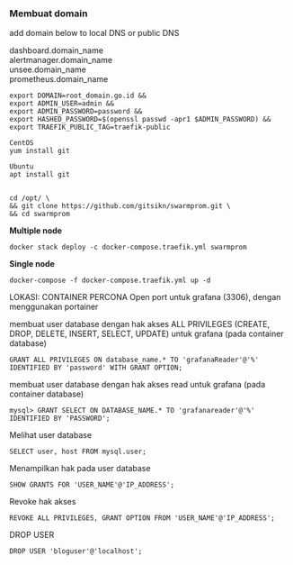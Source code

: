 ### Membuat domain 

add domain below to local DNS or public DNS  

dashboard.domain_name  
alertmanager.domain_name  
unsee.domain_name  
prometheus.domain_name  

```
export DOMAIN=root_domain.go.id &&
export ADMIN_USER=admin &&
export ADMIN_PASSWORD=password &&
export HASHED_PASSWORD=$(openssl passwd -apr1 $ADMIN_PASSWORD) &&
export TRAEFIK_PUBLIC_TAG=traefik-public
```

```
CentOS  
yum install git

Ubuntu  
apt install git 
```
```

cd /opt/ \
&& git clone https://github.com/gitsikn/swarmprom.git \
&& cd swarmprom
```
**Multiple node** 
```
docker stack deploy -c docker-compose.traefik.yml swarmprom
```
**Single node** 
```
docker-compose -f docker-compose.traefik.yml up -d
```
LOKASI: CONTAINER PERCONA
Open port untuk grafana (3306), dengan menggunakan portainer

membuat user database dengan hak akses ALL PRIVILEGES (CREATE, DROP, DELETE, INSERT, SELECT, UPDATE) untuk grafana (pada container database)
```
GRANT ALL PRIVILEGES ON database_name.* TO 'grafanaReader'@'%' IDENTIFIED BY 'password' WITH GRANT OPTION;
```
membuat user database dengan hak akses read untuk grafana (pada container database)
```
mysql> GRANT SELECT ON DATABASE_NAME.* TO 'grafanareader'@'%' IDENTIFIED BY 'PASSWORD';
```
Melihat user database
```
SELECT user, host FROM mysql.user;
```
Menampilkan hak pada user database
```
SHOW GRANTS FOR 'USER_NAME'@'IP_ADDRESS';
```
Revoke hak akses
```
REVOKE ALL PRIVILEGES, GRANT OPTION FROM 'USER_NAME'@'IP_ADDRESS';
```
DROP USER
```
DROP USER 'bloguser'@'localhost';
```